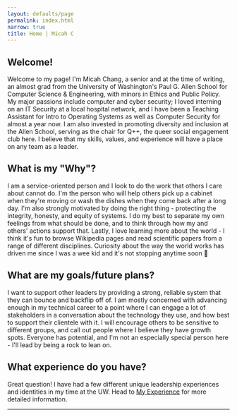 ```yaml
---
layout: defaults/page
permalink: index.html
narrow: true
title: Home | Micah C
---
```


## Welcome!

Welcome to my page! I'm Micah Chang, a senior and at the time of writing, an almost grad from the University of Washington's Paul G. Allen School for Computer Science & Engineering, with minors in Ethics and Public Policy. My major passions include computer and cyber security; I loved interning on an IT Security at a local hospital network, and I have been a Teaching Assistant for Intro to Operating Systems as well as Computer Security for almost a year now. I am also invested in promoting diversity and inclusion at the Allen School, serving as the chair for Q++, the queer social engagement club here. I believe that my skills, values, and experience will have a place on any team as a leader. 

## What is my "Why"?

I am a service-oriented person and I look to do the work that others I care about cannot do. I'm the person who will help others pick up a cabinet when they're moving or wash the dishes when they come back after a long day. I'm also strongly motivated by doing the right thing - protecting the integrity, honesty, and equity of systems. I do my best to separate my own feelings from what should be done, and to think through how my and others' actions support that. Lastly, I love learning more about the world - I think it's fun to browse Wikipedia pages and read scientific papers from a range of different disciplines. Curiosity about the way the world works has driven me since I was a wee kid and it's not stopping anytime soon 🚗

## What are my goals/future plans?

I want to support other leaders by providing a strong, reliable system that they can bounce and backflip off of. I am mostly concerned with advancing enough in my technical career to a point where I can engage a lot of stakeholders in a conversation about the technology they use, and how best to support their clientele with it. I will encourage others to be sensitive to different groups, and call out people where I believe they have growth spots. Everyone has potential, and I'm not an especially special person here - I'll lead by being a rock to lean on.

## What experience do you have?
Great question! I have had a few different unique leadership experiences and identities in my time at the UW. Head to [My Experience](https://micahc03.github.io/experiences.html) for more detailed information.

<hr />
